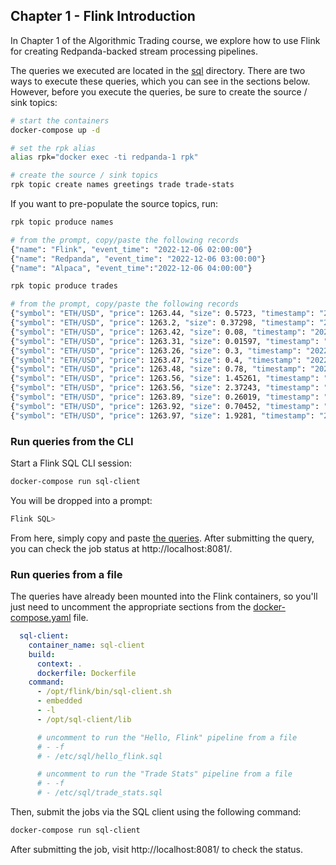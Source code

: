 ## Chapter 1 - Flink Introduction
In Chapter 1 of the Algorithmic Trading course, we explore how to use Flink for creating Redpanda-backed stream processing pipelines.

The queries we executed are located in the [sql][sql] directory. There are two ways to execute these queries, which you can see in the sections below. However, before you execute the queries, be sure to create the source / sink topics:

```sh
# start the containers
docker-compose up -d

# set the rpk alias
alias rpk="docker exec -ti redpanda-1 rpk"

# create the source / sink topics
rpk topic create names greetings trade trade-stats
```

If you want to pre-populate the source topics, run:

```sh
rpk topic produce names

# from the prompt, copy/paste the following records
{"name": "Flink", "event_time": "2022-12-06 02:00:00"}
{"name": "Redpanda", "event_time": "2022-12-06 03:00:00"}
{"name": "Alpaca", "event_time":"2022-12-06 04:00:00"}
```

```sh
rpk topic produce trades

# from the prompt, copy/paste the following records
{"symbol": "ETH/USD", "price": 1263.44, "size": 0.5723, "timestamp": "2022-12-06 01:58:46.924000+00:00"}
{"symbol": "ETH/USD", "price": 1263.2, "size": 0.37298, "timestamp": "2022-12-06 01:58:46.924000+00:00"}
{"symbol": "ETH/USD", "price": 1263.42, "size": 0.08, "timestamp": "2022-12-06 01:59:55.040000+00:00"}
{"symbol": "ETH/USD", "price": 1263.31, "size": 0.01597, "timestamp": "2022-12-06 02:01:03.077000+00:00"}
{"symbol": "ETH/USD", "price": 1263.26, "size": 0.3, "timestamp": "2022-12-06 02:01:05.632000+00:00"}
{"symbol": "ETH/USD", "price": 1263.47, "size": 0.4, "timestamp": "2022-12-06 02:01:38.093000+00:00"}
{"symbol": "ETH/USD", "price": 1263.48, "size": 0.78, "timestamp": "2022-12-06 02:01:38.093000+00:00"}
{"symbol": "ETH/USD", "price": 1263.56, "size": 1.45261, "timestamp": "2022-12-06 02:01:38.093000+00:00"}
{"symbol": "ETH/USD", "price": 1263.56, "size": 2.37243, "timestamp": "2022-12-06 02:01:40.091000+00:00"}
{"symbol": "ETH/USD", "price": 1263.89, "size": 0.26019, "timestamp": "2022-12-06 02:01:40.091000+00:00"}
{"symbol": "ETH/USD", "price": 1263.92, "size": 0.70452, "timestamp": "2022-12-06 02:01:41.091000+00:00"}
{"symbol": "ETH/USD", "price": 1263.97, "size": 1.9281, "timestamp": "2022-12-06 02:01:41.091000+00:00"}
```

### Run queries from the CLI
Start a Flink SQL CLI session:

```sh
docker-compose run sql-client
```

You will be dropped into a prompt:

```sql
Flink SQL>
```

From here, simply copy and paste [the queries][sql]. After submitting the query, you can check the job status at http://localhost:8081/.

### Run queries from a file
The queries have already been mounted into the Flink containers, so you'll just need to uncomment the appropriate sections from the [docker-compose.yaml][docker-compose] file.

```yaml
  sql-client:
    container_name: sql-client
    build:
      context: .
      dockerfile: Dockerfile
    command:
      - /opt/flink/bin/sql-client.sh
      - embedded
      - -l
      - /opt/sql-client/lib

      # uncomment to run the "Hello, Flink" pipeline from a file
      # - -f
      # - /etc/sql/hello_flink.sql

      # uncomment to run the "Trade Stats" pipeline from a file
      # - -f
      # - /etc/sql/trade_stats.sql
```

Then, submit the jobs via the SQL client using the following command:

```sh
docker-compose run sql-client
```

After submitting the job, visit http://localhost:8081/ to check the status.

[sql]: 01-flink-intro/sql
[docker-compose]: docker-compose.yaml
